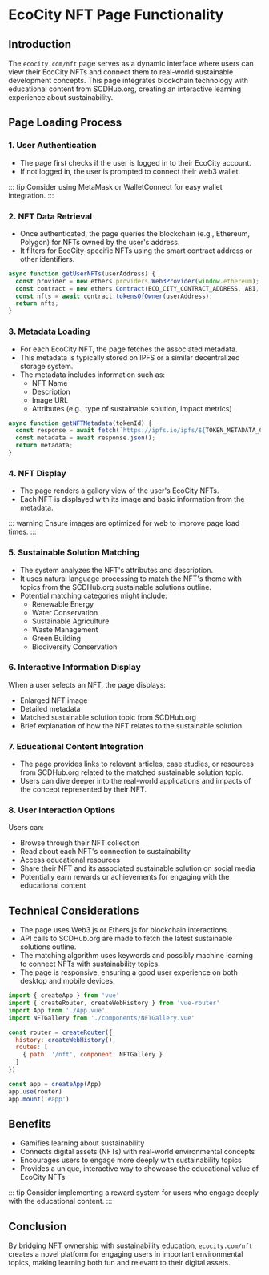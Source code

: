# EcoCity NFT Page Functionality

## Introduction

The `ecocity.com/nft` page serves as a dynamic interface where users can view their EcoCity NFTs and connect them to real-world sustainable development concepts. This page integrates blockchain technology with educational content from SCDHub.org, creating an interactive learning experience about sustainability.

## Page Loading Process

### 1. User Authentication

- The page first checks if the user is logged in to their EcoCity account.
- If not logged in, the user is prompted to connect their web3 wallet.

::: tip
Consider using MetaMask or WalletConnect for easy wallet integration.
:::

### 2. NFT Data Retrieval

- Once authenticated, the page queries the blockchain (e.g., Ethereum, Polygon) for NFTs owned by the user's address.
- It filters for EcoCity-specific NFTs using the smart contract address or other identifiers.

```javascript
async function getUserNFTs(userAddress) {
  const provider = new ethers.providers.Web3Provider(window.ethereum);
  const contract = new ethers.Contract(ECO_CITY_CONTRACT_ADDRESS, ABI, provider);
  const nfts = await contract.tokensOfOwner(userAddress);
  return nfts;
}
```

### 3. Metadata Loading

- For each EcoCity NFT, the page fetches the associated metadata.
- This metadata is typically stored on IPFS or a similar decentralized storage system.
- The metadata includes information such as:
  - NFT Name
  - Description
  - Image URL
  - Attributes (e.g., type of sustainable solution, impact metrics)

```javascript
async function getNFTMetadata(tokenId) {
  const response = await fetch(`https://ipfs.io/ipfs/${TOKEN_METADATA_CID}/${tokenId}`);
  const metadata = await response.json();
  return metadata;
}
```

### 4. NFT Display

- The page renders a gallery view of the user's EcoCity NFTs.
- Each NFT is displayed with its image and basic information from the metadata.

::: warning
Ensure images are optimized for web to improve page load times.
:::

### 5. Sustainable Solution Matching

- The system analyzes the NFT's attributes and description.
- It uses natural language processing to match the NFT's theme with topics from the SCDHub.org sustainable solutions outline.
- Potential matching categories might include:
  - Renewable Energy
  - Water Conservation
  - Sustainable Agriculture
  - Waste Management
  - Green Building
  - Biodiversity Conservation

### 6. Interactive Information Display

When a user selects an NFT, the page displays:
- Enlarged NFT image
- Detailed metadata
- Matched sustainable solution topic from SCDHub.org
- Brief explanation of how the NFT relates to the sustainable solution

### 7. Educational Content Integration

- The page provides links to relevant articles, case studies, or resources from SCDHub.org related to the matched sustainable solution topic.
- Users can dive deeper into the real-world applications and impacts of the concept represented by their NFT.

### 8. User Interaction Options

Users can:
- Browse through their NFT collection
- Read about each NFT's connection to sustainability
- Access educational resources
- Share their NFT and its associated sustainable solution on social media
- Potentially earn rewards or achievements for engaging with the educational content

## Technical Considerations

- The page uses Web3.js or Ethers.js for blockchain interactions.
- API calls to SCDHub.org are made to fetch the latest sustainable solutions outline.
- The matching algorithm uses keywords and possibly machine learning to connect NFTs with sustainability topics.
- The page is responsive, ensuring a good user experience on both desktop and mobile devices.

```javascript
import { createApp } from 'vue'
import { createRouter, createWebHistory } from 'vue-router'
import App from './App.vue'
import NFTGallery from './components/NFTGallery.vue'

const router = createRouter({
  history: createWebHistory(),
  routes: [
    { path: '/nft', component: NFTGallery }
  ]
})

const app = createApp(App)
app.use(router)
app.mount('#app')
```

## Benefits

- Gamifies learning about sustainability
- Connects digital assets (NFTs) with real-world environmental concepts
- Encourages users to engage more deeply with sustainability topics
- Provides a unique, interactive way to showcase the educational value of EcoCity NFTs

::: tip
Consider implementing a reward system for users who engage deeply with the educational content.
:::

## Conclusion

By bridging NFT ownership with sustainability education, `ecocity.com/nft` creates a novel platform for engaging users in important environmental topics, making learning both fun and relevant to their digital assets.
